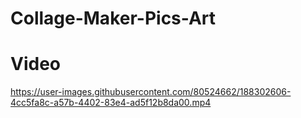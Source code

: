 # Collage-Maker-Pics-Art

# Video


https://user-images.githubusercontent.com/80524662/188302606-4cc5fa8c-a57b-4402-83e4-ad5f12b8da00.mp4

